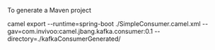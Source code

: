 To generate a Maven project

camel export --runtime=spring-boot ./SimpleConsumer.camel.xml --gav=com.invivoo:camel.jbang.kafka.consumer:0.1 --directory=./kafkaConsumerGenerated/
